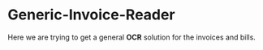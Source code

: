 # Generic-Invoice-Reader
Here we are trying to get a general **OCR** solution for the invoices and bills.
